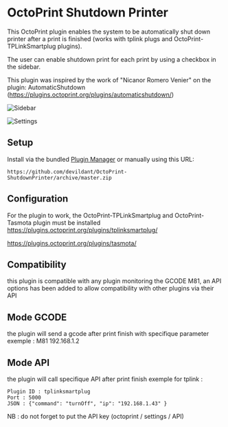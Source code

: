 # OctoPrint Shutdown Printer

This OctoPrint plugin enables the system to be automatically shut down printer after a print is finished (works with tplink plugs and OctoPrint-TPLinkSmartplug plugins).

The user can enable shutdown print for each print by using a checkbox in the sidebar.

This plugin was inspired by the work of "Nicanor Romero Venier" on the plugin: AutomaticShutdown (https://plugins.octoprint.org/plugins/automaticshutdown/)

![Sidebar](https://i.imgur.com/VAGQUA2.jpg)

![Settings](https://i.imgur.com/BunTJ6P.jpg)

## Setup

Install via the bundled [Plugin Manager](https://github.com/foosel/OctoPrint/wiki/Plugin:-Plugin-Manager)
or manually using this URL:

    https://github.com/devildant/OctoPrint-ShutdownPrinter/archive/master.zip

## Configuration

For the plugin to work, the OctoPrint-TPLinkSmartplug and OctoPrint-Tasmota plugin must be installed
https://plugins.octoprint.org/plugins/tplinksmartplug/

https://plugins.octoprint.org/plugins/tasmota/

## Compatibility
this plugin is compatible with any plugin monitoring the GCODE M81, an API options has been added to allow compatibility with other plugins via their API

## Mode GCODE
the plugin will send a gcode after print finish with specifique parameter
exemple : M81 192.168.1.2

## Mode API
the plugin will call specifique API after print finish
exemple for tplink : 
```api key (key octoprint) : AAAAAAAAAAAAAAAA
Plugin ID : tplinksmartplug
Port : 5000
JSON : {"command": "turnOff", "ip": "192.168.1.43" }
```

NB : do not forget to put the API key (octoprint / settings / API)


